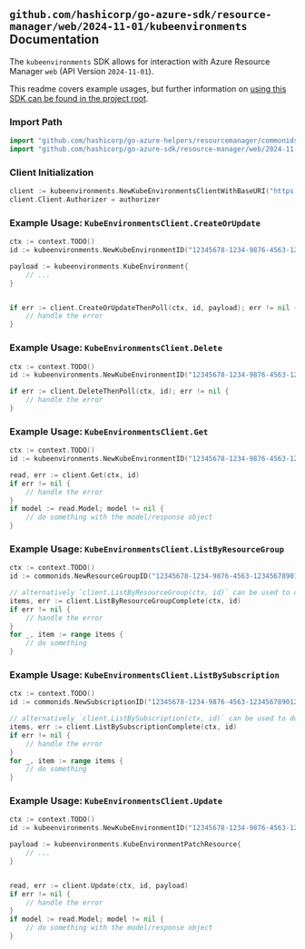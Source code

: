 
## `github.com/hashicorp/go-azure-sdk/resource-manager/web/2024-11-01/kubeenvironments` Documentation

The `kubeenvironments` SDK allows for interaction with Azure Resource Manager `web` (API Version `2024-11-01`).

This readme covers example usages, but further information on [using this SDK can be found in the project root](https://github.com/hashicorp/go-azure-sdk/tree/main/docs).

### Import Path

```go
import "github.com/hashicorp/go-azure-helpers/resourcemanager/commonids"
import "github.com/hashicorp/go-azure-sdk/resource-manager/web/2024-11-01/kubeenvironments"
```


### Client Initialization

```go
client := kubeenvironments.NewKubeEnvironmentsClientWithBaseURI("https://management.azure.com")
client.Client.Authorizer = authorizer
```


### Example Usage: `KubeEnvironmentsClient.CreateOrUpdate`

```go
ctx := context.TODO()
id := kubeenvironments.NewKubeEnvironmentID("12345678-1234-9876-4563-123456789012", "example-resource-group", "kubeEnvironmentName")

payload := kubeenvironments.KubeEnvironment{
	// ...
}


if err := client.CreateOrUpdateThenPoll(ctx, id, payload); err != nil {
	// handle the error
}
```


### Example Usage: `KubeEnvironmentsClient.Delete`

```go
ctx := context.TODO()
id := kubeenvironments.NewKubeEnvironmentID("12345678-1234-9876-4563-123456789012", "example-resource-group", "kubeEnvironmentName")

if err := client.DeleteThenPoll(ctx, id); err != nil {
	// handle the error
}
```


### Example Usage: `KubeEnvironmentsClient.Get`

```go
ctx := context.TODO()
id := kubeenvironments.NewKubeEnvironmentID("12345678-1234-9876-4563-123456789012", "example-resource-group", "kubeEnvironmentName")

read, err := client.Get(ctx, id)
if err != nil {
	// handle the error
}
if model := read.Model; model != nil {
	// do something with the model/response object
}
```


### Example Usage: `KubeEnvironmentsClient.ListByResourceGroup`

```go
ctx := context.TODO()
id := commonids.NewResourceGroupID("12345678-1234-9876-4563-123456789012", "example-resource-group")

// alternatively `client.ListByResourceGroup(ctx, id)` can be used to do batched pagination
items, err := client.ListByResourceGroupComplete(ctx, id)
if err != nil {
	// handle the error
}
for _, item := range items {
	// do something
}
```


### Example Usage: `KubeEnvironmentsClient.ListBySubscription`

```go
ctx := context.TODO()
id := commonids.NewSubscriptionID("12345678-1234-9876-4563-123456789012")

// alternatively `client.ListBySubscription(ctx, id)` can be used to do batched pagination
items, err := client.ListBySubscriptionComplete(ctx, id)
if err != nil {
	// handle the error
}
for _, item := range items {
	// do something
}
```


### Example Usage: `KubeEnvironmentsClient.Update`

```go
ctx := context.TODO()
id := kubeenvironments.NewKubeEnvironmentID("12345678-1234-9876-4563-123456789012", "example-resource-group", "kubeEnvironmentName")

payload := kubeenvironments.KubeEnvironmentPatchResource{
	// ...
}


read, err := client.Update(ctx, id, payload)
if err != nil {
	// handle the error
}
if model := read.Model; model != nil {
	// do something with the model/response object
}
```
